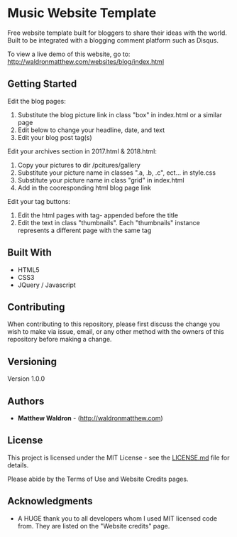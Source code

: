 # Music Website Template

Free website template built for bloggers to share their ideas with the world. Built to be integrated with a blogging comment platform such as Disqus.

To view a live demo of this website, go to: http://waldronmatthew.com/websites/blog/index.html

## Getting Started

Edit the blog pages:

1) Substitute the blog picture link in class "box" in index.html or a similar page
2) Edit below to change your headline, date, and text
3) Edit your blog post tag(s)

Edit your archives section in 2017.html & 2018.html:

1) Copy your pictures to dir /pcitures/gallery
2) Substitute your picture name in classes ".a, .b, .c", ect... in style.css
3) Substitute your picture name in class "grid" in index.html
4) Add in the cooresponding html blog page link

Edit your tag buttons:

1) Edit the html pages with tag- appended before the title
2) Edit the text in class "thumbnails". Each "thumbnails" instance represents a different page with the same tag

## Built With

* HTML5
* CSS3
* JQuery / Javascript

## Contributing

When contributing to this repository, please first discuss the change you wish to make via issue, email, or any other method with the owners of this repository before making a change.

## Versioning

Version 1.0.0

## Authors

* **Matthew Waldron** - (http://waldronmatthew.com)

## License

This project is licensed under the MIT License - see the [LICENSE.md](LICENSE.md) file for details.

Please abide by the Terms of Use and Website Credits pages.

## Acknowledgments

* A HUGE thank you to all developers whom I used MIT licensed code from. They are listed on the "Website credits" page. 

